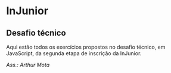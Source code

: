 # InJunior
## Desafio técnico
Aqui estão todos os exercícios propostos no desafio técnico, em JavaScript, da segunda etapa de inscrição da InJunior.

*Ass.: Arthur Mota*

